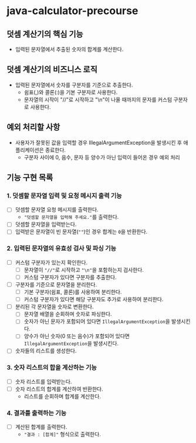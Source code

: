 # java-calculator-precourse

## 덧셈 계산기의 핵심 기능

- 입력된 문자열에서 추출된 숫자의 합계를 계산한다.

## 덧셈 계산기의 비즈니스 로직

- 입력된 문자열에서 숫자를 구분자를 기준으로 추출한다.
  - 쉼표(,)와 콜론(:)을 기본 구분자로 사용한다.
  - 문자열의 시작이 "//"로 시작하고 "\n"이 나올 때까지의 문자를 커스텀 구분자로 사용한다.

## 예외 처리할 사항

- 사용자가 잘못된 값을 입력할 경우 IllegalArgumentException을 발생시킨 후 애플리케이션은 종료한다.
  - 구분자 사이에 0, 음수, 문자 등 양수가 아닌 입력이 들어온 경우 예외 처리

## 기능 구현 목록

### 1. 덧셈할 문자열 입력 및 요청 메시지 출력 기능

- [ ] 덧셈할 문자열 요청 메시지를 출력한다.
  - `"덧셈할 문자열을 입력해 주세요."`를 출력한다.
- [ ] 덧셈할 문자열을 입력받는다.
- [ ] 입력받은 문자열이 빈 문자열(`""`)인 경우 합계는 `0`을 반환한다.

### 2. 입력된 문자열의 유효성 검사 및 파싱 기능

- [ ] 커스텀 구분자가 있는지 확인한다.
    - [ ] 문자열이 `"//"`로 시작하고 `"\n"`을 포함하는지 검사한다.
    - [ ] 커스텀 구분자가 있다면 구분자를 추출한다.
- [ ] 구분자를 기준으로 문자열을 분리한다.
    - [ ] 기본 구분자(쉼표, 콜론)를 사용하여 분리한다.
    - [ ] 커스텀 구분자가 있다면 해당 구분자도 추가로 사용하여 분리한다.
- [ ] 분리된 각 문자열을 숫자로 변환한다.
    - [ ] 문자열 배열을 순회하며 숫자로 파싱한다.
    - [ ] 숫자가 아닌 문자가 포함되어 있다면 `IllegalArgumentException`을 발생시킨다.
    - [ ] 양수가 아닌 숫자(0 또는 음수)가 포함되어 있다면 `IllegalArgumentException`을 발생시킨다.
- [ ] 숫자들의 리스트를 생성한다.

### 3. 숫자 리스트의 합을 계산하는 기능

- [ ] 숫자 리스트를 입력받는다.
- [ ] 숫자 리스트의 합계를 계산하여 반환한다.
    - 리스트를 순회하며 합계를 계산한다.

### 4. 결과를 출력하는 기능

- [ ] 계산된 합계를 출력한다.
  - `"결과 : [합계]"` 형식으로 출력한다.
